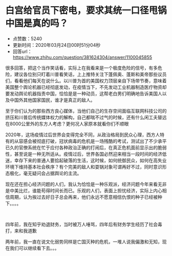 # 白宫给官员下密电，要求其统一口径甩锅中国是真的吗？
- 点赞数：5240
- 更新时间：2020年03月24日00时51分04秒
- 回答url：https://www.zhihu.com/question/381624304/answer/1100045855
<body>
 <p data-pid="2kgDiheF">很多回答，把这个当作笑话看，实际上在我看来是一个极度危险的信号，有多危险，建议各位别只盯着川普看笑话，上上推特关注下蓬佩奥、蓬斯和美帝那些议员们，看看他们每天在说什么。以川普为首的美国权力顶层亲自下场带节奏，意味着美国整个舆论机器已经彻底发动，在疫情当下，不先发动工业机器制造医疗物资却要发动舆论机器指责中国，恰恰是是一种动员，这帮老白男们明确地告诉美国人以及中国外其他国家国民，谁才是真正的敌人。</p>
 <p data-pid="MiPl6Fuf">至于你们认为的那些西方良心媒体，当他们自己的生存空间面临互联网科技公司的挤压和川普后传统媒体权力的解构，自己都喘不过气的时候，还有什么闲工夫替远在8000公里外的东方人考虑？更何况人家原本就看你们不顺眼</p>
 <p data-pid="3zyXGZ93">2020年，这场疫情过后世界会变得完全不同，从政治格局到民众心理，西方人特有的从容感会被彻底打破，冠状病毒的危机是一场残酷的考试，测试出了不少承平已久的官僚系统在忙于应付各种政治正确的打闹后，在真正危机面前显示出的脆弱性，甚至说是一种无所适从。疫情过后，世界各国必然迎来相当一段时间的经济低迷，幸存下来的普通人要拾起破落的生活，这时候，如何统御民众，如何在高失业环境下维持基本社会秩序？有个完美的敌人和耍锅对象可谓再好不过，同时意识形态极化，毫无疑问会占据舆论的主流。</p>
 <p data-pid="V_PVgISB">现在还在担心经济问题的人们，我认为恰恰是一种乐观派，经济问题今年来看无非是中美比烂，谁能苟得时间长而已。乐观的人们，表面上担忧经济，实际上内心相信周期，认为挨过去好日子总会再来，他们永远不愿意相信仇恨的种子已经被种下。。。。</p>
 <p class="ztext-empty-paragraph"><br></p>
 <p data-pid="7z7KIyDO">四年前，我在知乎劝退财务，当时被万人唾骂，四年后有财务学生经历了社会毒打，来和我道歉</p>
 <p data-pid="0o-AL5bz">两年前，我一直在说文化弱势同样是亡国灭种的危机，一堆人说我偏激和无知，现在我们可以继续看下去。。。</p>
</body>